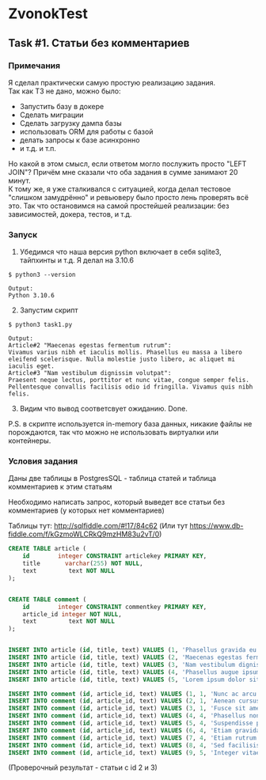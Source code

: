 # ZvonokTest
## Task #1. Статьи без комментариев
### Примечания
Я сделал практически самую простую реализацию задания.  
Так как ТЗ не дано, можно было:
- Запустить базу в докере
- Сделать миграции
- Сделать загрузку дампа базы
- использовать ORM для работы с базой
- делать запросы к базе асинхронно
- и т.д. и т.п.

Но какой в этом смысл, если ответом могло послужить просто "LEFT JOIN"? 
Причём мне сказали что оба задания в сумме занимают 20 минут.  
К тому же, я уже сталкивался с ситуацией, когда делал тестовое "слишком замудрённо" и ревьюверу было просто лень проверять всё это. 
Так что остановимся на самой простейшей реализации: без зависимостей, докера, тестов, и т.д.
### Запуск
1. Убедимся что наша версия python включает в себя sqlite3, тайпхинты и т.д. Я делал на 3.10.6
```shell
$ python3 --version
```
```text
Output: 
Python 3.10.6
```
2. Запустим скрипт
```shell
$ python3 task1.py
```
```text
Output: 
Article#2 "Maecenas egestas fermentum rutrum":
Vivamus varius nibh et iaculis mollis. Phasellus eu massa a libero eleifend scelerisque. Nulla molestie justo libero, ac aliquet mi iaculis eget.
Article#3 "Nam vestibulum dignissim volutpat":
Praesent neque lectus, porttitor et nunc vitae, congue semper felis. Pellentesque convallis facilisis odio id fringilla. Vivamus quis nibh felis.
```
3. Видим что вывод соответсвует ожиданию. Done.  

P.S. в скрипте используется in-memory база данных, никакие файлы не порождаются, так что можно не использовать виртуалки или контейнеры.
### Условия задания
Даны две таблицы в PostgresSQL - таблица статей и таблица комментариев к этим статьям 

Необходимо написать запрос, который выведет все статьи без комментариев (у которых нет комментариев)

Таблицы тут: http://sqlfiddle.com/#!17/84c62 (Или тут https://www.db-fiddle.com/f/kGzmoWLCRkQ9mzHM83u2vT/0)

```sql
CREATE TABLE article (
    id        integer CONSTRAINT articlekey PRIMARY KEY,
    title       varchar(255) NOT NULL,
    text         text NOT NULL
);


CREATE TABLE comment (
    id        integer CONSTRAINT commentkey PRIMARY KEY,
    article_id integer NOT NULL,
    text         text NOT NULL
);


INSERT INTO article (id, title, text) VALUES (1, 'Phasellus gravida eu ante et imperdiet', 'Mauris rutrum augue risus, sodales maximus neque vulputate a. Curabitur porttitor, risus eu fermentum hendrerit, urna est dictum est, quis condimentum lectus nisi eget diam.');
INSERT INTO article (id, title, text) VALUES (2, 'Maecenas egestas fermentum rutrum', 'Vivamus varius nibh et iaculis mollis. Phasellus eu massa a libero eleifend scelerisque. Nulla molestie justo libero, ac aliquet mi iaculis eget.');
INSERT INTO article (id, title, text) VALUES (3, 'Nam vestibulum dignissim volutpat', 'Praesent neque lectus, porttitor et nunc vitae, congue semper felis. Pellentesque convallis facilisis odio id fringilla. Vivamus quis nibh felis.');
INSERT INTO article (id, title, text) VALUES (4, 'Phasellus augue ipsum, rutrum a imperdiet', 'Praesent in turpis ac nisl pellentesque volutpat. Maecenas vitae viverra ipsum. Proin accumsan diam vitae nulla tincidunt, a mollis diam luctus.');
INSERT INTO article (id, title, text) VALUES (5, 'Lorem ipsum dolor sit amet, consectetur adipiscing elit', 'Integer eget urna porttitor, dictum quam quis, cursus tellus. Pellentesque dictum accumsan mauris a pulvinar.');

INSERT INTO comment (id, article_id, text) VALUES (1, 1, 'Nunc ac arcu non lectus bibendum mattis. Suspendisse suscipit, enim sit amet ultrices laoreet, dolor dui rhoncus quam');
INSERT INTO comment (id, article_id, text) VALUES (2, 1, 'Aenean cursus a sapien ac malesuada');
INSERT INTO comment (id, article_id, text) VALUES (3, 1, 'Fusce sit amet lacus dignissim, tempus massa sed, ultricies dolor');
INSERT INTO comment (id, article_id, text) VALUES (4, 4, 'Phasellus non urna commodo, finibus lectus ac, gravida lectus');
INSERT INTO comment (id, article_id, text) VALUES (5, 4, 'Suspendisse pretium porttitor iaculis. Nulla in tortor vel est lobortis fermentum');
INSERT INTO comment (id, article_id, text) VALUES (6, 4, 'Etiam gravida vehicula massa non condimentum');
INSERT INTO comment (id, article_id, text) VALUES (7, 4, 'Etiam rutrum purus a ipsum viverra laoreet. Nunc aliquet ex vitae tincidunt luctus');
INSERT INTO comment (id, article_id, text) VALUES (8, 4, 'Sed facilisis fermentum lacus, non semper est sodales sed.');
INSERT INTO comment (id, article_id, text) VALUES (9, 5, 'Integer vitae ipsum auctor, interdum leo eu, facilisis dui. Suspendisse ut feugiat dolor, in ultrices leo');
```

(Проверочный результат - статьи с id 2 и 3)

